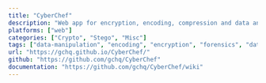 ```yaml
---
title: "CyberChef"
description: "Web app for encryption, encoding, compression and data analysis, offering a simple interface for complex operations on data."
platforms: ["web"]
categories: ["Crypto", "Stego", "Misc"]
tags: ["data-manipulation", "encoding", "encryption", "forensics", "data-analysis"]
url: "https://gchq.github.io/CyberChef/"
github: "https://github.com/gchq/CyberChef"
documentation: "https://github.com/gchq/CyberChef/wiki"
---
```

